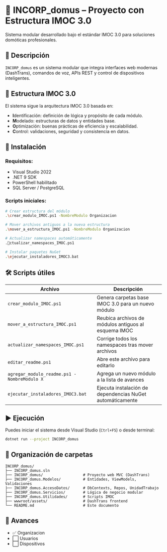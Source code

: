 # 🚀 INCORP_domus – Proyecto con Estructura IMOC 3.0

Sistema modular desarrollado bajo el estándar IMOC 3.0 para soluciones domóticas profesionales.

## 📌 Descripción
`INCORP_domus` es un sistema modular que integra interfaces web modernas (DashTrans), comandos de voz, APIs REST y control de dispositivos inteligentes.

## 🧱 Estructura IMOC 3.0
El sistema sigue la arquitectura IMOC 3.0 basada en:
- **I**dentificación: definición de lógica y propósito de cada módulo.
- **M**odelado: estructuras de datos y entidades base.
- **O**ptimización: buenas prácticas de eficiencia y escalabilidad.
- **C**ontrol: validaciones, seguridad y consistencia en datos.

## 🔧 Instalación

### Requisitos:
- Visual Studio 2022
- .NET 9 SDK
- PowerShell habilitado
- SQL Server / PostgreSQL

### Scripts iniciales:
```bash
# Crear estructura del módulo
.\crear_modulo_IMOC.ps1 -NombreModulo Organizacion

# Mover archivos antiguos a la nueva estructura
.\mover_a_estructura_IMOC.ps1 -NombreModulo Organizacion

# Actualizar namespaces automáticamente
.ctualizar_namespaces_IMOC.ps1

# Instalar paquetes NuGet
.\ejecutar_instaladores_IMOC3.bat
```

## 🛠️ Scripts útiles
| Archivo | Descripción |
|--------|-------------|
| `crear_modulo_IMOC.ps1` | Genera carpetas base IMOC 3.0 para un nuevo módulo |
| `mover_a_estructura_IMOC.ps1` | Reubica archivos de módulos antiguos al esquema IMOC |
| `actualizar_namespaces_IMOC.ps1` | Corrige todos los namespaces tras mover archivos |
| `editar_readme.ps1` | Abre este archivo para editarlo |
| `agregar_modulo_readme.ps1 -NombreModulo X` | Agrega un nuevo módulo a la lista de avances |
| `ejecutar_instaladores_IMOC3.bat` | Ejecuta instalación de dependencias NuGet automáticamente |

## ▶️ Ejecución
Puedes iniciar el sistema desde Visual Studio (`Ctrl+F5`) o desde terminal:

```bash
dotnet run --project INCORP_domus
```

## 📁 Organización de carpetas
```
INCORP_domus/
├── INCORP_domus.sln
├── INCORP_domus/                  # Proyecto web MVC (DashTrans)
├── INCORP_domus.Modelos/          # Entidades, ViewModels, Validaciones
├── INCORP_domus.AccesoDatos/      # DbContexts, Repos, UnidadTrabajo
├── INCORP_domus.Servicios/        # Lógica de negocio modular
├── INCORP_domus.Utilidades/       # Scripts IMOC
├── wwwroot/assets/                # DashTrans frontend
└── README.md                      # Este documento
```

## 🚀 Avances
- ✅ Organizacion
- ⬜ Usuarios
- ⬜ Dispositivos